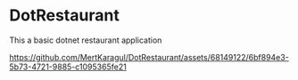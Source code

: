 # DotRestaurant
This a basic dotnet restaurant application

https://github.com/MertKaragul/DotRestaurant/assets/68149122/6bf894e3-5b73-4721-9885-c1095365fe21
